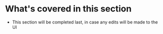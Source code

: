 <!--
{
"name": "part-three-exploring-the-brms-web-interface",
"version" : "0.1",
"title" : "Part III: Exploring the BRMS web interface",
"description" : "Navigating the pages of Red Hat's online BRMS platform.",
"homepage" : "https://github.com/outlearn-content/outlearn-modules",
"freshnessDate" : 2015-07-08,
"license" : "CC BY 4.0"
}
-->

<!-- @section -->

# What's covered in this section

* This section will be completed last, in case any edits will be made to the UI

<!-- @end -->
